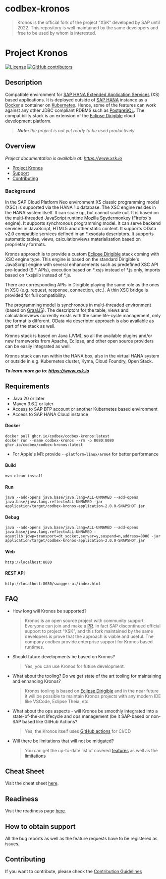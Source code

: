 # codbex-kronos

> Kronos is the official fork of the project "XSK" developed by SAP until 2022. This repository is well maintained by the same developers and free to be used by whom is interested.

# Project Kronos

[![License](https://img.shields.io/badge/License-Apache%202.0-blue.svg)](https://opensource.org/licenses/Apache-2.0)
[![GitHub contributors](https://img.shields.io/github/contributors/codbex/codbex-kronos.svg)](https://github.com/codbex/codbex-kronos/graphs/contributors)


## Description

Compatible environment for [SAP HANA Extended Application Services](https://help.sap.com/viewer/52715f71adba4aaeb480d946c742d1f6/2.0.03/en-US/a6c0749255d84a81a154a7fc87dd33ce.html) (XS) based applications. It is deployed outside of [SAP HANA](https://www.sap.com/products/hana.html?btp=991d50bf-fa15-4979-ac4b-b280b0eb951f) instance as a [Docker](https://www.docker.com/) a container on [Kubernetes](https://kubernetes.io/). Hence, some of the features can work against any other JDBC compliant RDBMS such as [PostgreSQL](https://www.postgresql.org/). The compatibility stack is an extension of the [Eclipse Dirigible](https://github.com/eclipse/dirigible) cloud development platform.

> _**Note:** the project is not yet ready to be used productively_


## Overview

_Project documentation is available at: https://www.xsk.io_

- [Project Kronos](#background)
- [Support](#how-to-obtain-support)
- [Contributing](#contributing)


### Background

In the SAP Cloud Platform Neo environment XS classic programming model (XSC) is supported via the HANA 1.x database. The XSC engine resides in the HANA system itself. It can scale up, but cannot scale out. It is based on the multi-threaded JavaScript runtime Mozilla Spydermonkey (Firefox's engine). It supports synchronous programming model. It can serve backend services in JavaScript, HTML5 and other static content. It supports OData v2.0 compatible services defined in an \*.xsodata descriptors. It supports automatic tables, views, calculationviews materialisation based on proprietary formats.

Kronos approach is to provide a custom [Eclipse Dirigible](https://www.dirigible.io/) stack coming with XSC engine type. This engine is based on the standard Dirigible's JavaScript engine with several enhancements such as predefined XSC API pre-loaded ($.* APIs), execution based on \*.xsjs instead of \*.js only, imports based on \*.xsjslib instead of \*.js.

There are corresponding APIs in Dirigible playing the same role as the ones in XSC (e.g. request, response, connection, etc.). A thin XSC bridge is provided for full compatibility.

The programming model is synchronous in multi-threaded environment (based on [GraalJS](https://github.com/graalvm/graaljs)). The descriptors for the table, views and calculationviews currently exists with the same life-cycle management, only the format is different. OData via descriptor approach is also available as part of the stack as well.

Kronos stack is based on Java (JVM), so all the available plugins and/or new frameworks from Apache, Eclipse, and other open source providers can be easily integrated as well.

Kronos stack can run within the HANA box, also in the virtual HANA system or outside in e.g. Kubernetes cluster, Kyma, Cloud Foundry, Open Stack.

_**To learn more go to: https://www.xsk.io**_

## Requirements

- Java 20 or later
- Maven 3.6.2 or later
- Access to SAP BTP account or another Kubernetes based environment
- Access to SAP HANA Cloud instance

#### Docker

```
docker pull ghcr.io/codbex/codbex-kronos:latest
docker run --name codbex-kronos --rm -p 8080:8080 ghcr.io/codbex/codbex-kronos:latest
```

- For Apple's M1: provide `--platform=linux/arm64` for better performance		

#### Build

```
mvn clean install
```
	
#### Run

```
java --add-opens java.base/java.lang=ALL-UNNAMED --add-opens java.base/java.lang.reflect=ALL-UNNAMED -jar application/target/codbex-kronos-application-2.0.0-SNAPSHOT.jar
```

#### Debug

```
java --add-opens java.base/java.lang=ALL-UNNAMED --add-opens java.base/java.lang.reflect=ALL-UNNAMED -agentlib:jdwp=transport=dt_socket,server=y,suspend=n,address=8000 -jar application/target/codbex-kronos-application-2.0.0-SNAPSHOT.jar
```
	
#### Web

```
http://localhost:8080
```

#### REST API

```
http://localhost:8080/swagger-ui/index.html
```

## FAQ

- How long will Kronos be supported?

  > Kronos is an open source project with community support. Everyone can join and make a [PR](CONTRIBUTING.md). In fact SAP discontinued official support to project "XSK", and this fork maintained by the same developers is prove that the approach is viable and useful. The company codbex provide enterprise support for Kronos based runtimes.

- Should future developments be based on Kronos?

  > Yes, you can use Kronos for future development.

- What about the tooling? Do we get state of the art tooling for maintaining and enhancing Kronos?

  > Kronos tooling is based on [Eclipse Dirigible](https://www.dirigible.io/) and in the near future it will be possible to maintain Kronos projects with any modern IDE like VSCode, Eclipse Theia, etc.

- What about the ops aspects - will Kronos be smoothly integrated into a state-of-the-art lifecycle and ops management (be it SAP-based or non-SAP based like GitHub Actions?

  > Yes, the Kronos itself uses [GitHub actions](https://github.com/codbex/codbex-kronos/actions) for CI/CD

- Will there be limitations that will not be mitigated?

  > You can get the up-to-date list of covered [features](https://github.com/codbex/codbex-kronos/wiki/Readiness) as well as the [limitations](https://github.com/codbex/codbex-kronos/wiki/Limitations)

## Cheat Sheet

Visit the cheat sheet [here](https://github.com/codbex/codbex-kronos/wiki/Cheat-Sheet).

## Readiness

Visit the readiness page [here](https://github.com/codbex/codbex-kronos/wiki/Readiness).

## How to obtain support

All the bug reports as well as the feature requests have to be registered as issues.

## Contributing

If you want to contribute, please check the [Contribution Guidelines](CONTRIBUTING.md)
